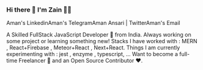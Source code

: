 ### Hi there 👋  I'm Zain 👨‍💻


Aman's LinkedinAman's TelegramAman Ansari | TwitterAman's Email

A Skilled FullStack JavaScript Developer 🚀 from India. Always working on some project or learning something new!
Stacks I have worked with : MERN , React+Firebase , Meteor+React , Next+React.
Things I am currently experimenting with : jest , enzyme , typescript, ...
Want to become a full-time Freelancer 💸 and an Open Source Contributor ❤️.
